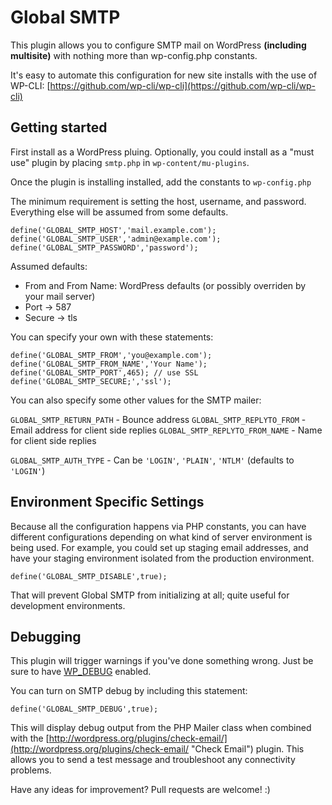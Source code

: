 Global SMTP
=================

This plugin allows you to configure SMTP mail on WordPress **(including multisite)** with nothing more than wp-config.php constants.

It's easy to automate this configuration for new site installs with the use of WP-CLI: [https://github.com/wp-cli/wp-cli](https://github.com/wp-cli/wp-cli)

Getting started
---------------
First install as a WordPress pluing. Optionally, you could install as a "must use" plugin by placing `smtp.php` in `wp-content/mu-plugins`.

Once the plugin is installing installed, add the constants to `wp-config.php`

The minimum requirement is setting the host, username, and password. Everything else will be assumed from some defaults.
```
define('GLOBAL_SMTP_HOST','mail.example.com');
define('GLOBAL_SMTP_USER','admin@example.com');
define('GLOBAL_SMTP_PASSWORD','password');
```

Assumed defaults:
* From and From Name: WordPress defaults (or possibly overriden by your mail server)
* Port -> 587
* Secure -> tls

You can specify your own with these statements:
```
define('GLOBAL_SMTP_FROM','you@example.com');
define('GLOBAL_SMTP_FROM_NAME','Your Name');
define('GLOBAL_SMTP_PORT',465); // use SSL
define('GLOBAL_SMTP_SECURE;','ssl');
```

You can also specify some other values for the SMTP mailer:

`GLOBAL_SMTP_RETURN_PATH` - Bounce address
`GLOBAL_SMTP_REPLYTO_FROM` - Email address for client side replies
`GLOBAL_SMTP_REPLYTO_FROM_NAME` - Name for client side replies

`GLOBAL_SMTP_AUTH_TYPE` - Can be `'LOGIN'`, `'PLAIN'`, `'NTLM'` (defaults to `'LOGIN'`)

Environment Specific Settings
-----------------------------
Because all the configuration happens via PHP constants, you can have different configurations depending on what kind of server environment is being used. For example, you could set up staging email addresses, and have your staging environment isolated from the production environment.

`define('GLOBAL_SMTP_DISABLE',true);`

That will prevent Global SMTP from initializing at all; quite useful for development environments.

Debugging
---------

This plugin will trigger warnings if you've done something wrong. Just be sure to have [WP_DEBUG](http://codex.wordpress.org/Debugging_in_WordPress#WP_DEBUG "Title") enabled.

You can turn on SMTP debug by including this statement:

`define('GLOBAL_SMTP_DEBUG',true);`

This will display debug output from the PHP Mailer class when combined with the [http://wordpress.org/plugins/check-email/](http://wordpress.org/plugins/check-email/ "Check Email") plugin. This allows you to send a test message and troubleshoot any connectivity problems.

Have any ideas for improvement? Pull requests are welcome! :)
